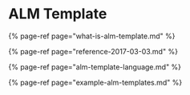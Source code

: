 # ALM Template

{% page-ref page="what-is-alm-template.md" %}

{% page-ref page="reference-2017-03-03.md" %}

{% page-ref page="alm-template-language.md" %}

{% page-ref page="example-alm-templates.md" %}



